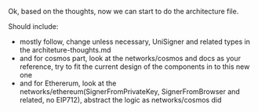 Ok, based on the thoughts, now we can start to do the architecture file.

Should include:
- mostly follow, change unless necessary, UniSigner and related types in the architeture-thoughts.md
- and for cosmos part, look at the networks/cosmos and docs as your reference, try to fit the current design of the components in to this new one
- and for Ethererum, look at the networks/ethereum(SignerFromPrivateKey, SignerFromBrowser and related, no EIP712), abstract the logic as networks/cosmos did